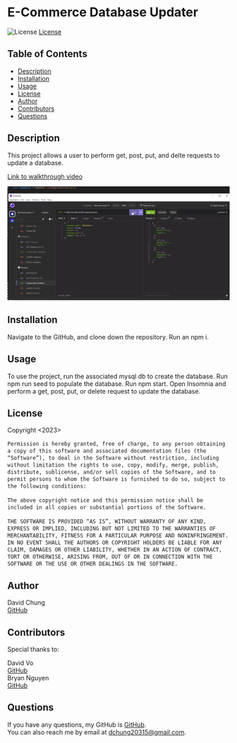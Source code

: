 # E-Commerce Database Updater
![License](https://img.shields.io/badge/License-MIT-blue.svg)
[License](https://opensource.org/licenses/MIT)

## Table of Contents
    
- [Description](#description)
- [Installation](#installation)
- [Usage](#usage)
- [License](#license)
- [Author](#author)
- [Contributors](#contributors)
- [Questions](#questions)
    
## Description
    
This project allows a user to perform get, post, put, and delte requests to update a database.
    
[Link to walkthrough video](https://drive.google.com/file/d/1jP-aGsUNbrCDHzfiCX3WPR86huisLy4M/view)  

![Screenshot of App](./Screenshot%202023-05-03%20234449.png)
    
## Installation
    
Navigate to the GitHub, and clone down the repository. Run an npm i.
    
## Usage
    
To use the project, run the associated mysql db to create the database. Run npm run seed to populate the database. Run npm start. Open Insomnia and perform a get, post, put, or delete request to update the database.
    
## License
    
Copyright <2023> 

    Permission is hereby granted, free of charge, to any person obtaining a copy of this software and associated documentation files (the “Software”), to deal in the Software without restriction, including without limitation the rights to use, copy, modify, merge, publish, distribute, sublicense, and/or sell copies of the Software, and to permit persons to whom the Software is furnished to do so, subject to the following conditions:
    
    The above copyright notice and this permission notice shall be included in all copies or substantial portions of the Software.
    
    THE SOFTWARE IS PROVIDED “AS IS”, WITHOUT WARRANTY OF ANY KIND, EXPRESS OR IMPLIED, INCLUDING BUT NOT LIMITED TO THE WARRANTIES OF MERCHANTABILITY, FITNESS FOR A PARTICULAR PURPOSE AND NONINFRINGEMENT. IN NO EVENT SHALL THE AUTHORS OR COPYRIGHT HOLDERS BE LIABLE FOR ANY CLAIM, DAMAGES OR OTHER LIABILITY, WHETHER IN AN ACTION OF CONTRACT, TORT OR OTHERWISE, ARISING FROM, OUT OF OR IN CONNECTION WITH THE SOFTWARE OR THE USE OR OTHER DEALINGS IN THE SOFTWARE.
    
## Author
    
David Chung  
[GitHub](https://github.com/dchung13/)
    
## Contributors
Special thanks to:  

David Vo  
[GitHub](https://github.com/daevidvo)  
Bryan Nguyen  
[GitHub](https://github.com/bryannguyen9)
    
## Questions
If you have any questions, my GitHub is [GitHub](https://github.com/dchung13/).  
You can also reach me by email at [dchung20315@gmail.com](dchung20315@gmail.com).  
